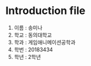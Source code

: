 Introduction file 
=================
1. 이름 : 송미나
2. 학교 : 동의대학교
3. 학과 : 게임애니메이션공학과
4. 학번 : 20183434
5. 학년 : 2학년
